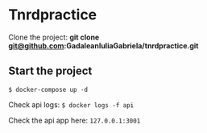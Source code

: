 # Tnrdpractice

Clone the project: **git clone git@github.com:GadaleanIuliaGabriela/tnrdpractice.git**

## Start the project
`$ docker-compose up -d`

Check api logs:
`$ docker logs -f api`

Check the api app here:
`127.0.0.1:3001`
